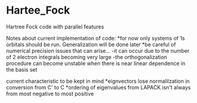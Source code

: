 # Hartee_Fock
Hartree Fock code with parallel features

Notes about current implementation of code:
	*for now only systems of 1s orbitals should be run. Generalization will be done later
	*be careful of numerical precision issues that can arise...
		-it can occur due to the number of 2 electron integrals becoming very large
		-the orthogonalization procedure can become unstable when there is near linear dependence in the basis set


current characteristic to be kept in mind 
	*eignvectors lose normalilzation in conversion from C' to C
	*ordering of eigenvalues from LAPACK isn't always from most negative to most positive
